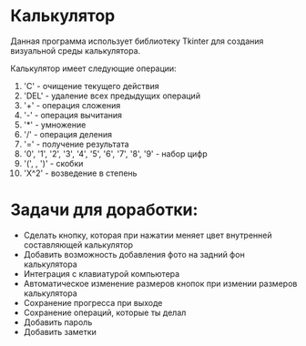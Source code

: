 # Калькулятор 

Данная программа использует библиотеку Tkinter для создания визуальной среды калькулятора.

Калькулятор имеет следующие операции:

1. 'C' - очищение текущего действия
2. 'DEL' - удаление всех предыдущих операций
3. '+' - операция сложения
4. '-' - операция вычитания
5. '*' - умножение
6. '/' - операция деления
7. '=' - получение результата
8. '0', '1', '2', '3', '4', '5', '6', '7', '8', '9' - набор цифр
9. '(', , ')' - скобки
10. 'X^2' - возведение в степень

# Задачи для доработки:
- Сделать кнопку, которая при нажатии меняет цвет внутренней составляющей калькулятор
- Добавить возможность добавления фото на задний фон калькулятора
- Интеграция с клавиатурой компьютера
- Автоматическое изменение размеров кнопок при измении размеров калькулятора
- Сохранение прогресса при выходе
- Сохранение операций, которые ты делал 
- Добавить пароль
- Добавить заметки


